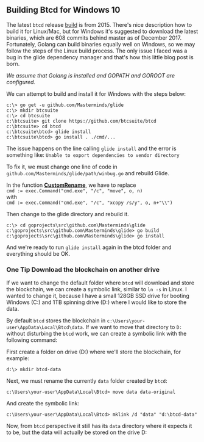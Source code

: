 ## Building Btcd for Windows 10

The latest `btcd` release [build](https://github.com/btcsuite/btcd/releases) is from 2015. There's nice description how to build it for Linux/Mac, but for Windows it's suggested to download the latest binaries, which are 608 commits behind master as of December 2017. Fortunately, Golang can build binaries equally well on Windows, so we may follow the steps of the Linux build process. The only issue I faced was a bug in the glide dependency manager and that's how this little blog post is born.

*We assume that Golang is installed and GOPATH and GOROOT are configured.*

We can attempt to build and install it for Windows with the steps below:

```
c:\> go get -u github.com/Masterminds/glide
c:\> mkdir btcsuite
c:\> cd btcsuite
c:\btcsuite> git clone https://github.com/btcsuite/btcd
c:\btcsuite> cd btcd
c:\btcsuite\btcd> glide install
c:\btcsuite\btcd> go install . ./cmd/...
```
The issue happens on the line calling `glide install` and the error is something like: `Unable to export dependencies to vendor directory`

To fix it, we must change one line of code in `github.com/Masterminds/glide/path/winbug.go` and rebuild Glide.

In the function [**CustomRename**](https://github.com/Masterminds/glide/commit/cc37dc711a3191c2b91b01b9593c685660eeb9af), we have to replace   
```cmd := exec.Command("cmd.exe", "/c", "move", o, n)```   
with   
```cmd := exec.Command("cmd.exe", "/c", "xcopy /s/y", o, n+"\\")```   

Then change to the glide directory and rebuild it.
```
c:\> cd goprojects\src\github.com\Masterminds\glide
c:\goprojects\src\github.com\Masterminds\glide> go build
c:\goprojects\src\github.com\Masterminds\glide> go install
```

And we're ready to run `glide install` again in the btcd folder and everything should be OK.

### One Tip Download the blockchain on another drive

If we want to change the default folder where `btcd` will download and store the blockchain, we can create a symbolic link, similar to `ln -s` in Linux. I wanted to change it, because I have a small 128GB SSD drive for booting Windows (C:) and 1TB spinning drive (D:) where I would like to store the data.

By default `btcd` stores the blockchain in `c:\Users\your-user\AppData\Local\Btcd\data`. If we want to move that directory to `D:` without disturbing the `btcd` work, we can create a symbolic link with the following command:

First create a folder on drive (D:) where we'll store the blockchain, for example:
```
d:\> mkdir btcd-data
```
Next, we must rename the currently `data` folder created by `btcd`:
```
c:\Users\your-user\AppData\Local\Btcd> move data data-original
```
And create the symbolic link:
```
c:\Users\your-user\AppData\Local\Btcd> mklink /d "data" "d:\btcd-data"
```

Now, from `btcd` perspective it still has its `data` directory where it expects it to be, but the data will actually be stored on the drive D:
